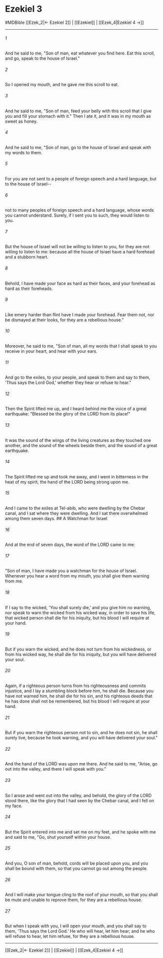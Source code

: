# Ezekiel 3
#MDBible
[[Ezek_2|← Ezekiel 2]] | [[Ezekiel]] | [[Ezek_4|Ezekiel 4 →]]

***

###### 1 

And he said to me, "Son of man, eat whatever you find here. Eat this scroll, and go, speak to the house of Israel." 

###### 2 

So I opened my mouth, and he gave me this scroll to eat. 

###### 3 

And he said to me, "Son of man, feed your belly with this scroll that I give you and fill your stomach with it." Then I ate it, and it was in my mouth as sweet as honey. 

###### 4 

And he said to me, "Son of man, go to the house of Israel and speak with my words to them. 

###### 5 

For you are not sent to a people of foreign speech and a hard language, but to the house of Israel-- 

###### 6 

not to many peoples of foreign speech and a hard language, whose words you cannot understand. Surely, if I sent you to such, they would listen to you. 

###### 7 

But the house of Israel will not be willing to listen to you, for they are not willing to listen to me: because all the house of Israel have a hard forehead and a stubborn heart. 

###### 8 

Behold, I have made your face as hard as their faces, and your forehead as hard as their foreheads. 

###### 9 

Like emery harder than flint have I made your forehead. Fear them not, nor be dismayed at their looks, for they are a rebellious house." 

###### 10 

Moreover, he said to me, "Son of man, all my words that I shall speak to you receive in your heart, and hear with your ears. 

###### 11 

And go to the exiles, to your people, and speak to them and say to them, 'Thus says the Lord God,' whether they hear or refuse to hear." 

###### 12 

Then the Spirit lifted me up, and I heard behind me the voice of a great earthquake: "Blessed be the glory of the LORD from its place!" 

###### 13 

It was the sound of the wings of the living creatures as they touched one another, and the sound of the wheels beside them, and the sound of a great earthquake. 

###### 14 

The Spirit lifted me up and took me away, and I went in bitterness in the heat of my spirit, the hand of the LORD being strong upon me. 

###### 15 

And I came to the exiles at Tel-abib, who were dwelling by the Chebar canal, and I sat where they were dwelling. And I sat there overwhelmed among them seven days. ## A Watchman for Israel 

###### 16 

And at the end of seven days, the word of the LORD came to me: 

###### 17 

"Son of man, I have made you a watchman for the house of Israel. Whenever you hear a word from my mouth, you shall give them warning from me. 

###### 18 

If I say to the wicked, 'You shall surely die,' and you give him no warning, nor speak to warn the wicked from his wicked way, in order to save his life, that wicked person shall die for his iniquity, but his blood I will require at your hand. 

###### 19 

But if you warn the wicked, and he does not turn from his wickedness, or from his wicked way, he shall die for his iniquity, but you will have delivered your soul. 

###### 20 

Again, if a righteous person turns from his righteousness and commits injustice, and I lay a stumbling block before him, he shall die. Because you have not warned him, he shall die for his sin, and his righteous deeds that he has done shall not be remembered, but his blood I will require at your hand. 

###### 21 

But if you warn the righteous person not to sin, and he does not sin, he shall surely live, because he took warning, and you will have delivered your soul." 

###### 22 

And the hand of the LORD was upon me there. And he said to me, "Arise, go out into the valley, and there I will speak with you." 

###### 23 

So I arose and went out into the valley, and behold, the glory of the LORD stood there, like the glory that I had seen by the Chebar canal, and I fell on my face. 

###### 24 

But the Spirit entered into me and set me on my feet, and he spoke with me and said to me, "Go, shut yourself within your house. 

###### 25 

And you, O son of man, behold, cords will be placed upon you, and you shall be bound with them, so that you cannot go out among the people. 

###### 26 

And I will make your tongue cling to the roof of your mouth, so that you shall be mute and unable to reprove them, for they are a rebellious house. 

###### 27 

But when I speak with you, I will open your mouth, and you shall say to them, 'Thus says the Lord God.' He who will hear, let him hear; and he who will refuse to hear, let him refuse, for they are a rebellious house. 

***

[[Ezek_2|← Ezekiel 2]] | [[Ezekiel]] | [[Ezek_4|Ezekiel 4 →]]

